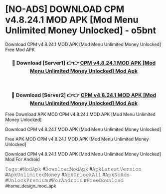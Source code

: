 # [NO-ADS] DOWNLOAD CPM v4.8.24.1 MOD APK [Mod Menu Unlimited Money Unlocked] - o5bnt
Download CPM v4.8.24.1 MOD APK [Mod Menu Unlimited Money Unlocked] Free Mod APK

<div align="center">
<h3>🔴 Download [Server1] 👉👉 <a href="https://apk-comot.site?title=CPM_v4.8.24.1_MOD_APK_[Mod_Menu_Unlimited_Money_Unlocked]">CPM v4.8.24.1 MOD APK [Mod Menu Unlimited Money Unlocked] Mod Apk</a></h3><br>

<h3>🔴 Download [Server2] 👉👉 <a href="https://apk-comot.site?title=CPM_v4.8.24.1_MOD_APK_[Mod_Menu_Unlimited_Money_Unlocked]">CPM v4.8.24.1 MOD APK [Mod Menu Unlimited Money Unlocked] Mod Apk</a></h3>
</div>


Free Download APK MOD CPM v4.8.24.1 MOD APK [Mod Menu Unlimited Money Unlocked]

Download CPM v4.8.24.1 MOD APK [Mod Menu Unlimited Money Unlocked] 

Free APK MOD CPM v4.8.24.1 MOD APK [Mod Menu Unlimited Money Unlocked] 

Download CPM v4.8.24.1 MOD APK [Mod Menu Unlimited Money Unlocked] Mod For Android

𝚃𝚊𝚐𝚜: #𝙼𝚘𝚍𝙰𝚙𝚔 #𝙳𝚘𝚠𝚗𝚕𝚘𝚊𝚍𝙼𝚘𝚍𝙰𝚙𝚔 #𝙰𝚙𝚔𝙻𝚊𝚝𝚎𝚜𝚝𝚅𝚎𝚛𝚜𝚒𝚘𝚗 #𝙰𝚙𝚔𝚄𝚗𝚕𝚒𝚖𝚒𝚝𝚎𝚍𝙼𝚘𝚗𝚎𝚢 #𝙰𝚙𝚔𝚄𝚗𝚕𝚘𝚌𝚔𝙰𝚕𝚕 #𝙰𝚙𝚔𝙽𝚘𝙰𝚍𝚜 #𝚄𝚗𝚕𝚘𝚌𝚔𝙿𝚛𝚎𝚖𝚒𝚞𝚖 #𝙵𝚘𝚛𝙰𝚗𝚍𝚛𝚘𝚒𝚍 #𝙵𝚛𝚎𝚎𝙳𝚘𝚠𝚗𝚕𝚘𝚊𝚍 #home_design_mod_apk
